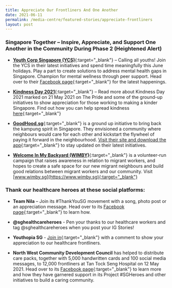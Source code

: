 ```yaml
---
title: Appreciate Our Frontliners And One Another
date: 2021-06-11
permalink: /media-centre/featured-stories/appreciate-frontliners
layout: post
---
```



### Singapore Together – Inspire, Appreciate, and Support One Another in the Community During Phase 2 (Heightened Alert)

* [**Youth Corp Singapore (YCS)**](https://www.youthcorps.gov.sg){:target="_blank"} – Calling all youths! Join the YCS in their latest initiatives and spend time meaningfully this June holidays. Play a part to create solutions to address mental health gaps in Singapore. Champion for mental wellness through peer support. Head over to their [Facebook page]( https://www.facebook.com/youthcorpssg/){:target="_blank"} for the latest happenings.

* [**Kindness Day 2021**](https://pride.kindness.sg/kindness-day-sg-2021/){:target="_blank"} – Read more about Kindness Day 2021 marked on 21 May 2021 on The Pride and some of the ground-up initiatives to show appreciation for those working to making a kinder Singapore. Find out how you can help spread kindness [here](https://pride.kindness.sg/kindness-day-sg-2021/){:target="_blank"}
 
* [**GoodHood.sg**](https://www.goodhoodsg.com){:target="_blank"} is a ground up initiative to bring back the kampung spirit in Singapore. They envisioned a community where neighbours would care for each other and kickstart the flywheel of paying it forward in the neighbourhood. [Visit their site and download the app](https://www.goodhoodsg.com){:target="_blank"} to stay updated on their latest initiatives. 

* [**Welcome In My Backyard (WIMBY)**](https://www.wimby.sg){:target="_blank"} is a volunteer-run campaign that raises awareness in relation to migrant workers, and hopes to create a safe space for our new migrant neighbours and build good relations between migrant workers and our community. Visit [www.wimby.sg](https://www.wimby.sg){:target="_blank"} 


### Thank our healthcare heroes at these social platforms:
* **Team Nila** – Join its #ThankYouSG movement with a song, photo post or an appreciation message. Head over to its [Facebook page]( https://www.facebook.com/TeamNila/posts/1878323215661994){:target="_blank"} to learn how.

*	**@sghealthcareheroes** - Pen your thanks to our healthcare workers and tag @sghealthcareheroes when you post your IG Stories!

*	**Youthopia SG** - [Join in](https://www.facebook.com/youthopiasg/posts/274528057681154){:target="_blank"} with a comment to show your appreciation to our healthcare frontliners.

*	**North West Community Development Council** has helped to distribute care packs, together with 5,000 handwritten cards and 100 social media messages, to 12,000 frontliners at Tan Tock Seng Hospital on 12 May 2021. Head over to its [Facebook page](https://www.facebook.com/nwcdc){:target="_blank"} to learn more and how they have garnered support in its Project #SGHeroes and other initiatives to build a caring community.

